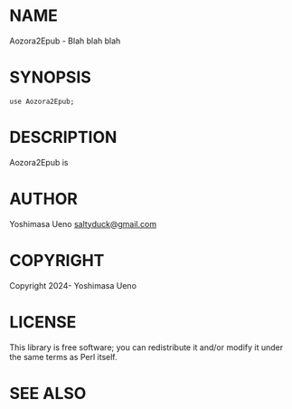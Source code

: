 # NAME

Aozora2Epub - Blah blah blah

# SYNOPSIS

    use Aozora2Epub;

# DESCRIPTION

Aozora2Epub is

# AUTHOR

Yoshimasa Ueno <saltyduck@gmail.com>

# COPYRIGHT

Copyright 2024- Yoshimasa Ueno

# LICENSE

This library is free software; you can redistribute it and/or modify
it under the same terms as Perl itself.

# SEE ALSO
